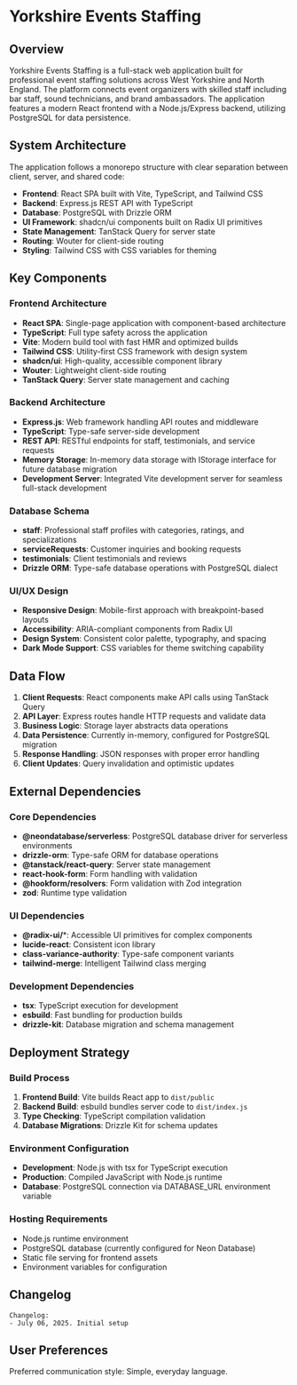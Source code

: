 # Yorkshire Events Staffing

## Overview

Yorkshire Events Staffing is a full-stack web application built for professional event staffing solutions across West Yorkshire and North England. The platform connects event organizers with skilled staff including bar staff, sound technicians, and brand ambassadors. The application features a modern React frontend with a Node.js/Express backend, utilizing PostgreSQL for data persistence.

## System Architecture

The application follows a monorepo structure with clear separation between client, server, and shared code:

- **Frontend**: React SPA built with Vite, TypeScript, and Tailwind CSS
- **Backend**: Express.js REST API with TypeScript
- **Database**: PostgreSQL with Drizzle ORM
- **UI Framework**: shadcn/ui components built on Radix UI primitives
- **State Management**: TanStack Query for server state
- **Routing**: Wouter for client-side routing
- **Styling**: Tailwind CSS with CSS variables for theming

## Key Components

### Frontend Architecture
- **React SPA**: Single-page application with component-based architecture
- **TypeScript**: Full type safety across the application
- **Vite**: Modern build tool with fast HMR and optimized builds
- **Tailwind CSS**: Utility-first CSS framework with design system
- **shadcn/ui**: High-quality, accessible component library
- **Wouter**: Lightweight client-side routing
- **TanStack Query**: Server state management and caching

### Backend Architecture
- **Express.js**: Web framework handling API routes and middleware
- **TypeScript**: Type-safe server-side development
- **REST API**: RESTful endpoints for staff, testimonials, and service requests
- **Memory Storage**: In-memory data storage with IStorage interface for future database migration
- **Development Server**: Integrated Vite development server for seamless full-stack development

### Database Schema
- **staff**: Professional staff profiles with categories, ratings, and specializations
- **serviceRequests**: Customer inquiries and booking requests
- **testimonials**: Client testimonials and reviews
- **Drizzle ORM**: Type-safe database operations with PostgreSQL dialect

### UI/UX Design
- **Responsive Design**: Mobile-first approach with breakpoint-based layouts
- **Accessibility**: ARIA-compliant components from Radix UI
- **Design System**: Consistent color palette, typography, and spacing
- **Dark Mode Support**: CSS variables for theme switching capability

## Data Flow

1. **Client Requests**: React components make API calls using TanStack Query
2. **API Layer**: Express routes handle HTTP requests and validate data
3. **Business Logic**: Storage layer abstracts data operations
4. **Data Persistence**: Currently in-memory, configured for PostgreSQL migration
5. **Response Handling**: JSON responses with proper error handling
6. **Client Updates**: Query invalidation and optimistic updates

## External Dependencies

### Core Dependencies
- **@neondatabase/serverless**: PostgreSQL database driver for serverless environments
- **drizzle-orm**: Type-safe ORM for database operations
- **@tanstack/react-query**: Server state management
- **react-hook-form**: Form handling with validation
- **@hookform/resolvers**: Form validation with Zod integration
- **zod**: Runtime type validation

### UI Dependencies
- **@radix-ui/***: Accessible UI primitives for complex components
- **lucide-react**: Consistent icon library
- **class-variance-authority**: Type-safe component variants
- **tailwind-merge**: Intelligent Tailwind class merging

### Development Dependencies
- **tsx**: TypeScript execution for development
- **esbuild**: Fast bundling for production builds
- **drizzle-kit**: Database migration and schema management

## Deployment Strategy

### Build Process
1. **Frontend Build**: Vite builds React app to `dist/public`
2. **Backend Build**: esbuild bundles server code to `dist/index.js`
3. **Type Checking**: TypeScript compilation validation
4. **Database Migrations**: Drizzle Kit for schema updates

### Environment Configuration
- **Development**: Node.js with tsx for TypeScript execution
- **Production**: Compiled JavaScript with Node.js runtime
- **Database**: PostgreSQL connection via DATABASE_URL environment variable

### Hosting Requirements
- Node.js runtime environment
- PostgreSQL database (currently configured for Neon Database)
- Static file serving for frontend assets
- Environment variables for configuration

## Changelog
```
Changelog:
- July 06, 2025. Initial setup
```

## User Preferences

Preferred communication style: Simple, everyday language.